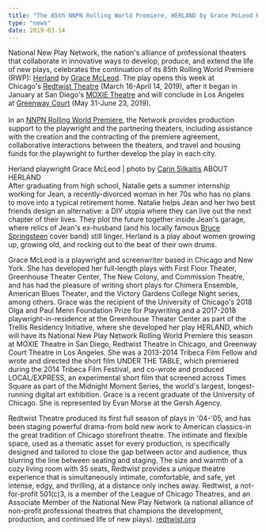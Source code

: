 ```yaml
---
title: "The 85th NNPN Rolling World Premiere, HERLAND by Grace McLeod Rolls into Chicago"
type: "news"
date: 2019-03-14
---
```


<p>National New Play Network, the nation's alliance of professional theaters that collaborate in innovative ways to develop, produce, and extend the life of new plays, celebrates the continuation of its 85th Rolling World Premiere (RWP): <a href="https://nnpn.us3.list-manage.com/track/click?u=8187fd10026cc4e077b70189d&amp;id=fef18eb6a1&amp;e=26d23253c0" target="_blank" rel="nofollow">Herland</a> by <a href="https://nnpn.us3.list-manage.com/track/click?u=8187fd10026cc4e077b70189d&amp;id=663f4ccbc8&amp;e=26d23253c0" target="_blank" rel="nofollow">Grace McLeod</a>. The play opens this week at Chicago's <a href="https://nnpn.us3.list-manage.com/track/click?u=8187fd10026cc4e077b70189d&amp;id=025055a110&amp;e=26d23253c0" target="_blank" rel="nofollow">Redtwist Theatre</a> (March 16-April 14, 2019), after it began in January at San Diego's <a href="https://nnpn.us3.list-manage.com/track/click?u=8187fd10026cc4e077b70189d&amp;id=e1c07b868d&amp;e=26d23253c0" target="_blank" rel="nofollow">MOXIE Theatre</a> and will conclude in Los Angeles at <a href="https://nnpn.us3.list-manage.com/track/click?u=8187fd10026cc4e077b70189d&amp;id=40fe230d50&amp;e=26d23253c0" target="_blank" rel="nofollow">Greenway Court</a> (May 31-June 23, 2019).<br /><br />In an <a href="https://nnpn.us3.list-manage.com/track/click?u=8187fd10026cc4e077b70189d&amp;id=850ee3e7f4&amp;e=26d23253c0" target="_blank" rel="nofollow">NNPN Rolling World Premiere</a>, the Network provides production support to the playwright and the partnering theaters, including assistance with the creation and the contracting of the premiere agreement, collaborative interactions between the theaters, and travel and housing funds for the playwright to further develop the play in each city.</p>
<p>Herland playwright Grace McLeod | photo by <a href="https://www.broadwayworld.com/people/Carin-Silkaitis/" rel="nofollow">Carin Silkaitis</a> ABOUT HERLAND<br />After graduating from high school, Natalie gets a summer internship working for Jean, a recently-divorced woman in her 70s who has no plans to move into a typical retirement home. Natalie helps Jean and her two best friends design an alternative: a DIY utopia where they can live out the next chapter of their lives. They plot the future together inside Jean's garage, where relics of Jean's ex-husband (and his locally famous <a href="https://www.broadwayworld.com/people/Bruce-Springsteen/" rel="nofollow">Bruce Springsteen</a> cover band) still linger. Herland is a play about women growing up, growing old, and rocking out to the beat of their own drums.</p>
<p>Grace McLeod is a playwright and screenwriter based in Chicago and New York. She has developed her full-length plays with First Floor Theater, Greenhouse Theater Center, The New Colony, and Commission Theatre, and has had the pleasure of writing short plays for Chimera Ensemble, American Blues Theater, and the Victory Gardens College Night series, among others. Grace was the recipient of the University of Chicago's 2018 Olga and Paul Menn Foundation Prize for Playwriting and a 2017-2018 playwright-in-residence at the Greenhouse Theater Center as part of the Trellis Residency Initiative, where she developed her play HERLAND, which will have its National New Play Network Rolling World Premiere this season at MOXIE Theatre in San Diego, Redtwist Theatre in Chicago, and Greenway Court Theatre in Los Angeles. She was a 2013-2014 Tribeca Film Fellow and wrote and directed the short film UNDER THE TABLE, which premiered during the 2014 Tribeca Film Festival, and co-wrote and produced LOCAL/EXPRESS, an experimental short film that screened across Times Square as part of the Midnight Moment Series, the world's largest, longest-running digital art exhibition. Grace is a recent graduate of the University of Chicago. She is represented by Evan Morse at the Gersh Agency.</p>
<p>Redtwist Theatre produced its first full season of plays in '04-'05, and has been staging powerful drama-from bold new work to American classics-in the great tradition of Chicago storefront theatre. The intimate and flexible space, used as a thematic asset for every production, is specifically designed and tailored to close the gap between actor and audience, thus blurring the line between seating and staging. The size and warmth of a cozy living room with 35 seats, Redtwist provides a unique theatre experience that is simultaneously intimate, comfortable, and safe, yet intense, edgy, and thrilling, at a distance only inches away. Redtwist, a not-for-profit 501(c)3, is a member of the League of Chicago Theatres, and an Associate Member of the National New Play Network (a national alliance of non-profit professional theatres that champions the development, production, and continued life of new plays). <a href="https://nnpn.us3.list-manage.com/track/click?u=8187fd10026cc4e077b70189d&amp;id=61f4e98435&amp;e=26d23253c0" target="_blank" rel="nofollow">redtwist.org</a> <img /></p>
